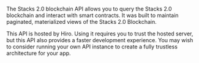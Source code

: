 The Stacks 2.0 blockchain API allows you to query the Stacks 2.0 blockchain and interact with smart contracts. It was built to maintain paginated, materialized views of the Stacks 2.0 Blockchain.

This API is hosted by Hiro. Using it requires you to trust the hosted server, but this API  also provides a faster development experience. You may wish to consider running your own API instance to create a fully trustless architecture for your app.
